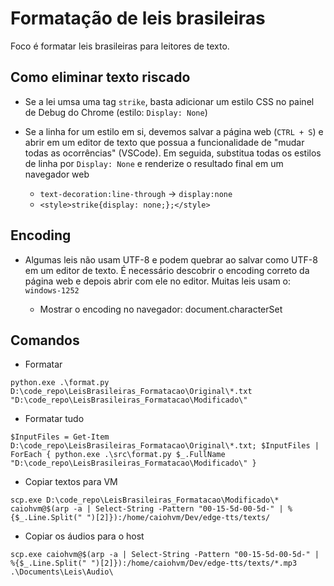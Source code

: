 # Formatação de leis brasileiras

Foco é formatar leis brasileiras para leitores de texto.

## Como eliminar texto riscado

* Se a lei umsa uma tag `strike`, basta adicionar um estilo CSS no painel de Debug do Chrome (estilo: `Display: None`)
* Se a linha for um estilo em si, devemos salvar a página web (`CTRL + S`) e abrir em um editor de texto que possua a funcionalidade de "mudar todas as ocorrências" (VSCode). Em seguida, substitua todas os estilos de linha por `Display: None` e renderize o resultado final em um navegador web

    * `text-decoration:line-through` -> `display:none`
    * `<style>strike{display: none;};</style>`

## Encoding

* Algumas leis não usam UTF-8 e podem quebrar ao salvar como UTF-8 em um editor de texto. É necessário descobrir o encoding correto da página web e depois abrir com ele no editor. Muitas leis usam o: `windows-1252`

    * Mostrar o encoding no navegador: document.characterSet

## Comandos

* Formatar

```
python.exe .\format.py  D:\code_repo\LeisBrasileiras_Formatacao\Original\*.txt "D:\code_repo\LeisBrasileiras_Formatacao\Modificado\"
```

* Formatar tudo
```
$InputFiles = Get-Item D:\code_repo\LeisBrasileiras_Formatacao\Original\*.txt; $InputFiles | ForEach { python.exe .\src\format.py $_.FullName "D:\code_repo\LeisBrasileiras_Formatacao\Modificado\" }
```


* Copiar textos para VM
```
scp.exe D:\code_repo\LeisBrasileiras_Formatacao\Modificado\* caiohvm@$(arp -a | Select-String -Pattern "00-15-5d-00-5d-" | %{$_.Line.Split(" ")[2]}):/home/caiohvm/Dev/edge-tts/texts/
```


* Copiar os áudios para o host
```
scp.exe caiohvm@$(arp -a | Select-String -Pattern "00-15-5d-00-5d-" | %{$_.Line.Split(" ")[2]}):/home/caiohvm/Dev/edge-tts/texts/*.mp3 .\Documents\Leis\Audio\
```